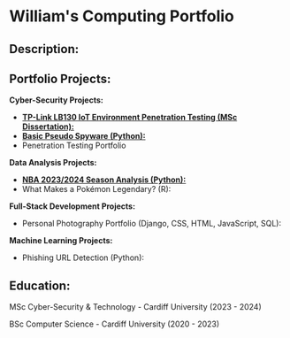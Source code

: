 # William's Computing Portfolio

## Description:

## Portfolio Projects:

**Cyber-Security Projects:**

* [**TP-Link LB130 IoT Environment Penetration Testing (MSc Dissertation):**](https://github.com/wlshepherd/My_Portolio/blob/main/NBA_Data_Analysis_Project.ipynb)
* [**Basic Pseudo Spyware (Python):**](https://github.com/wlshepherd/My_Portolio/tree/main/Pseudo%20Spyware%20Side%20Project)
* Penetration Testing Portfolio

**Data Analysis Projects:**

* [**NBA 2023/2024 Season Analysis (Python):**](https://github.com/wlshepherd/My_Portolio/blob/main/NBA%20Data%20Analysis%20Project/NBA_Data_Analysis_Project.ipynb)
* What Makes a Pokémon Legendary? (R):


**Full-Stack Development Projects:**

* Personal Photography Portfolio (Django, CSS, HTML, JavaScript, SQL):

**Machine Learning Projects:**

* Phishing URL Detection (Python):


## Education:
MSc Cyber-Security & Technology - Cardiff University (2023 - 2024)

BSc Computer Science - Cardiff University (2020 - 2023)


